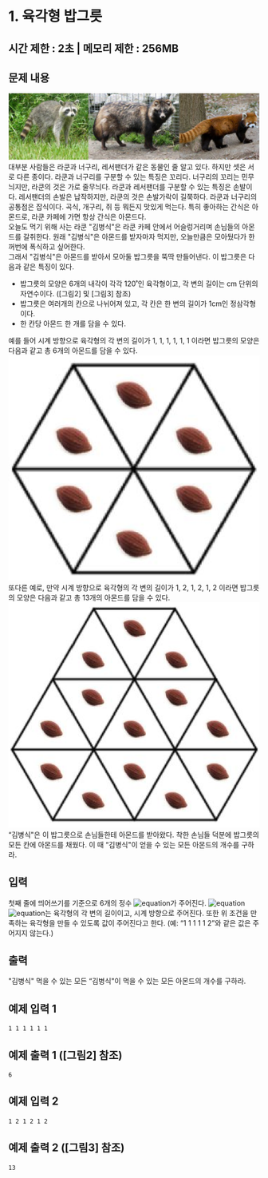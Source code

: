 #  1. 육각형 밥그릇
## 시간 제한 : 2초 | 메모리 제한 : 256MB
## 문제 내용
![uospc2017div1p1p1](./img/uospc2017div1p1p1.png?raw=true)  
대부분 사람들은 라쿤과 너구리, 레서팬더가 같은 동물인 줄 알고 있다. 하지만 셋은 서로 다른 종이다. 라쿤과 너구리를 구분할 수 있는 특징은 꼬리다. 너구리의 꼬리는 민무늬지만, 라쿤의 것은 가로 줄무늬다. 라쿤과 레서팬더를 구분할 수 있는 특징은 손발이다. 레서팬더의 손발은 납작하지만, 라쿤의 것은 손발가락이 길쭉하다. 라쿤과 너구리의 공통점은 잡식이다. 곡식, 개구리, 쥐 등 뭐든지 맛있게 먹는다. 특히 좋아하는 간식은 아몬드로, 라쿤 카페에 가면 항상 간식은 아몬드다.  
오늘도 먹기 위해 사는 라쿤 "김병식"은 라쿤 카페 안에서 어슬렁거리며 손님들의 아몬드를 갈취한다. 원래 "김병식"은 아몬드를 받자마자 먹지만, 오늘만큼은 모아뒀다가 한꺼번에 폭식하고 싶어한다.  
그래서 "김병식"은 아몬드를 받아서 모아둘 밥그릇을 뚝딱 만들어낸다. 이 밥그릇은 다음과 같은 특징이 있다.
  
* 밥그릇의 모양은 6개의 내각이 각각 120˚인 육각형이고, 각 변의 길이는 cm 단위의 자연수이다. ([그림2] 및 [그림3] 참조)
* 밥그릇은 여러개의 칸으로 나뉘어져 있고, 각 칸은 한 변의 길이가 1cm인 정삼각형이다.
* 한 칸당 아몬드 한 개를 담을 수 있다.
  
예를 들어 시계 방향으로 육각형의 각 변의 길이가 1, 1, 1, 1, 1, 1 이라면 밥그릇의 모양은 다음과 같고 총 6개의 아몬드를 담을 수 있다.  
![uospc2017div1p1p2](./img/uospc2017div1p1p2.png?raw=true)  
또다른 예로, 만약 시계 방향으로 육각형의 각 변의 길이가 1, 2, 1, 2, 1, 2 이라면 밥그릇의 모양은 다음과 같고 총 13개의 아몬드를 담을 수 있다.  
![uospc2017div1p1p3](./img/uospc2017div1p1p3.png?raw=true)  
“김병식"은 이 밥그릇으로 손님들한테 아몬드를 받아왔다. 착한 손님들 덕분에 밥그릇의 모든 칸에 아몬드를 채웠다. 이 때 “김병식"이 얻을 수 있는 모든 아몬드의 개수를 구하라.
## 입력
첫째 줄에 띄어쓰기를 기준으로 6개의 정수 ![equation](https://latex.codecogs.com/png.download?a_1%2C%20a_2%2C%20a_3%2C%20a_4%2C%20a_5%2C%20a_6)가 주어진다. ![equation](https://latex.codecogs.com/png.download?%281%5Cleq%20a_i%5Cleq%201%2C000%29)  
![equation](https://latex.codecogs.com/png.download?a_i)는 육각형의 각 변의 길이이고, 시계 방향으로 주어진다. 또한 위 조건을 만족하는 육각형을 만들 수 있도록 값이 주어진다고 한다. (예: “1 1 1 1 1 2”와 같은 값은 주어지지 않는다.)
## 출력
"김병식" 먹을 수 있는 모든 “김병식"이 먹을 수 있는 모든 아몬드의 개수를 구하라.
## 예제 입력 1
```
1 1 1 1 1 1
```
## 예제 출력 1 (\[그림2\] 참조)
```
6
```
## 예제 입력 2
```
1 2 1 2 1 2
```
## 예제 출력 2 (\[그림3\] 참조)
```
13
```
